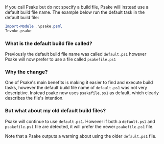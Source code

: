 If you call Psake but do not specify a build file, Psake will instead use a default build file name.  The example below run the default task in the default build file:

```powershell
Import-Module .\psake.psml
Invoke-psake
```

### What is the default build file called?

Previously the default build file name was called `default.ps1` however Psake will now prefer to use a file called `psakefile.ps1`

### Why the change?

One of Psake's main benefits is making it easier to find and execute build tasks, however the default build file name of `default.ps1` was not very descriptive.  Instead psake now uses `psakefile.ps1` as default, which clearly describes the file's intention.

### But what about my old default build files?

Psake will continue to use `default.ps1`.  However if both a `default.ps1` and `psakefile.ps1` file are detected, it will prefer the newer `psakefile.ps1` file.

Note that a Psake outputs a warning about using the older `default.ps1` file.
